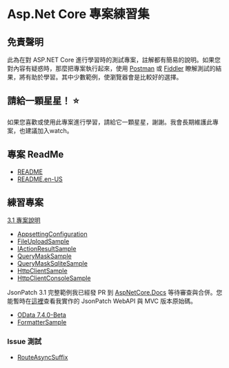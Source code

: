 # Asp.Net Core 專案練習集

## 免責聲明

此為在對 ASP.NET Core 進行學習時的測試專案，註解都有簡易的說明。如果您對內容有疑惑時，那麼把專案執行起來，使用 <a href="https://www.postman.com" target="_blank">Postman</a> 或 <a href="https://www.telerik.com/fiddler" target="_blank">Fiddler</a> 瞭解測試的結果，將有助於學習。其中少數範例，使瀏覽器會是比較好的選擇。

## 請給一顆星星！ :star:

如果您喜歡或使用此專案進行學習，請給它一顆星星，謝謝。我會長期維護此專案，也建議加入watch。

## 專案 ReadMe

* [README](src/3.1/README.md)
* [README.en-US](src/3.1/README.en-US.md)

## 練習專案

[3.1 專案說明](src/3.1/)

* [AppsettingConfiguration](src/3.1/AppsettingConfiguration/)
* [FileUploadSample](src/3.1/FileUploadSample/)
* [IActionResultSample](src/3.1/IActionResultSample/)
* [QueryMaskSample](src/3.1/IHttpClientFactory/QueryMaskSample/)
* [QueryMaskSqliteSample](src/3.1/IHttpClientFactory/QueryMaskSqliteSample/)
* [HttpClientSample](src/3.1/IHttpClientFactory/HttpClientSample/)
* [HttpClientConsoleSample](src/3.1/IHttpClientFactory/HttpClientConsoleSample/)

JsonPatch 3.1 完整範例我已經發 PR 到 <a href="https://github.com/dotnet/AspNetCore.Docs/pull/16824" target="_blank">AspNetCore.Docs</a>  等待審查與合併。您能暫時在<a href="https://github.com/kkbruce/AspNetCore.Docs/tree/master/aspnetcore/web-api/jsonpatch/samples/3.1" target="_blank">這裡</a>查看我實作的 JsonPatch WebAPI 與 MVC 版本原始碼。

* [OData 7.4.0-Beta](src/3.1/OData/7.4.0-beta)
* [FormatterSample](src/3.1/FormatterSample)

### Issue 測試

* [RouteAsyncSuffix](src/3.1/Issue/RouteAsyncSuffix/)
